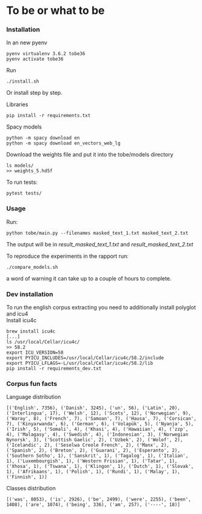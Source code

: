 # To be or what to be

### Installation


In an new pyenv

    pyenv virtualenv 3.6.2 tobe36
    pyenv activate tobe36 

Run 

    ./install.sh 

Or install step by step.  

Libraries
        
    pip install -r requirements.txt   
        
Spacy models

    python -m spacy download en
    python -m spacy download en_vectors_web_lg 
    
    
Download the weights file and put it into the tobe/models directory

    ls models/
    >> weights_5.hd5f    

To run tests:

    pytest tests/

    
### Usage

Run:

    python tobe/main.py --filenames masked_text_1.txt masked_text_2.txt 

       
The output will be in _result_masked_text_1.txt_ and _result_masked_text_2.txt_

To reproduce the experiments in the rapport run:

    ./compare_models.sh

a word of warning it can take up to a couple of hours to complete.

    
### Dev installation

To run the english corpus extracting you need to additionally install polyglot and icu4   
Install icu4c

    brew install icu4c
    [...]
    ls /usr/local/Cellar/icu4c/
    >> 58.2
    export ICU_VERSION=58
    export PYICU_INCLUDES=/usr/local/Cellar/icu4c/58.2/include
    export PYICU_LFLAGS=-L/usr/local/Cellar/icu4c/58.2/lib
    pip install -r requirements_dev.txt

    
### Corpus fun facts

Language distribution
    
    [('English', 7356), ('Danish', 3245), ('un', 56), ('Latin', 20), ('Interlingua', 17), ('Welsh', 12), ('Scots', 12), ('Norwegian', 9), ('Waray', 8), ('French', 7), ('Samoan', 7), ('Hausa', 7), ('Corsican', 7), ('Kinyarwanda', 6), ('German', 6), ('Volapük', 5), ('Nyanja', 5), ('Irish', 5), ('Somali', 4), ('Khasi', 4), ('Hawaiian', 4), ('zzp', 4), ('Malagasy', 4), ('Swedish', 4), ('Indonesian', 3), ('Norwegian Nynorsk', 3), ('Scottish Gaelic', 2), ('Uzbek', 2), ('Wolof', 2), ('Icelandic', 2), ('Seselwa Creole French', 2), ('Manx', 2), ('Spanish', 2), ('Breton', 2), ('Guarani', 2), ('Esperanto', 2), ('Southern Sotho', 1), ('Sanskrit', 1), ('Tagalog', 1), ('Italian', 1), ('Luxembourgish', 1), ('Western Frisian', 1), ('Tatar', 1), ('Xhosa', 1), ('Tswana', 1), ('Klingon', 1), ('Dutch', 1), ('Slovak', 1), ('Afrikaans', 1), ('Polish', 1), ('Rundi', 1), ('Malay', 1), ('Finnish', 1)]


Classes distribution
    
    [('was', 8053), ('is', 2926), ('be', 2499), ('were', 2255), ('been', 1408), ('are', 1074), ('being', 336), ('am', 257), ('----', 18)]


